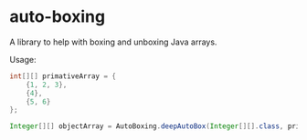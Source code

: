 auto-boxing
===========

A library to help with boxing and unboxing Java arrays.

Usage:
```java
int[][] primativeArray = {
    {1, 2, 3},
    {4},
    {5, 6}
};

Integer[][] objectArray = AutoBoxing.deepAutoBox(Integer[][].class, primativeArray);
```
